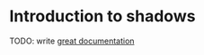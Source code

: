 # Introduction to shadows

TODO: write [great documentation](http://jacobian.org/writing/what-to-write/)
